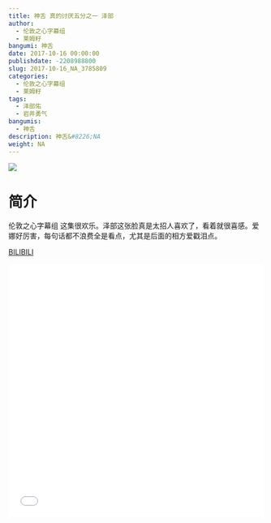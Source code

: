 ```yaml
---
title: 神舌 真的讨厌五分之一 泽部
author: 
  - 伦敦之心字幕组
  - 莱姆籽
bangumi: 神舌
date: 2017-10-16 00:00:00
publishdate: -2208988800
slug: 2017-10-16_NA_3785809
categories: 
  - 伦敦之心字幕组
  - 莱姆籽
tags: 
  - 泽部佑
  - 岩井勇气
bangumis: 
  - 神舌
description: 神舌&#8226;NA
weight: NA
---
```


![](https://i.imgur.com/fj9SbXX.jpg)

# 简介  
伦敦之心字幕组 这集很欢乐。泽部这张脸真是太招人喜欢了，看着就很喜感。爱娜好厉害，每句话都不浪费全是看点，尤其是后面的相方爱戳泪点。

  [BILIBILI](https://www.bilibili.com/video/av3785809/)


<div class="vcontainer">  <iframe class='video' src="//www.bilibili.com/blackboard/player.html?aid=3785809" width="100%" height="500" frameborder="0" allowfullscreen="allowfullscreen"></iframe></div>
